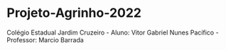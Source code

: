 # Projeto-Agrinho-2022
Colégio Estadual Jardim Cruzeiro - Aluno: Vitor Gabriel Nunes Pacífico - Professor: Marcio Barrada
